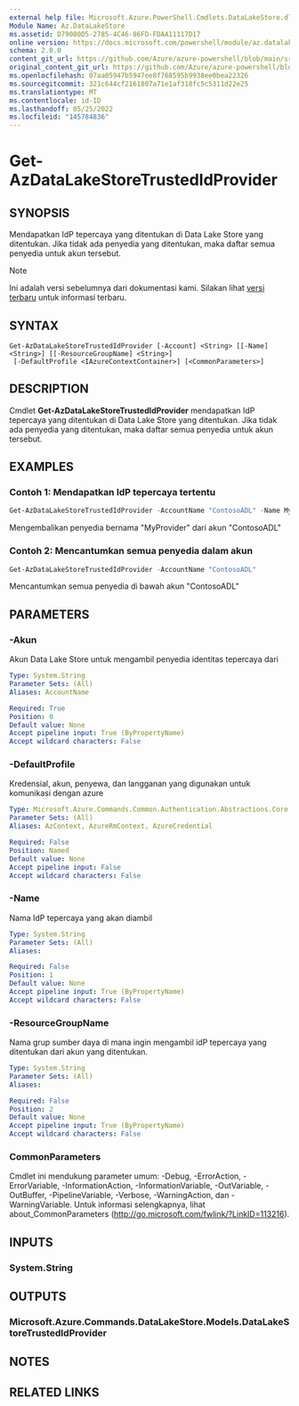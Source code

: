 ```yaml
---
external help file: Microsoft.Azure.PowerShell.Cmdlets.DataLakeStore.dll-Help.xml
Module Name: Az.DataLakeStore
ms.assetid: D79080D5-2785-4C46-86FD-FDAA11117D17
online version: https://docs.microsoft.com/powershell/module/az.datalakestore/get-azdatalakestoretrustedidprovider
schema: 2.0.0
content_git_url: https://github.com/Azure/azure-powershell/blob/main/src/DataLakeStore/DataLakeStore/help/Get-AzDataLakeStoreTrustedIdProvider.md
original_content_git_url: https://github.com/Azure/azure-powershell/blob/main/src/DataLakeStore/DataLakeStore/help/Get-AzDataLakeStoreTrustedIdProvider.md
ms.openlocfilehash: 07aa05947b5947ee8f768595b9938ee0bea22326
ms.sourcegitcommit: 321c644cf2161807a71e1af318fc5c5311d22e25
ms.translationtype: MT
ms.contentlocale: id-ID
ms.lasthandoff: 05/25/2022
ms.locfileid: "145784836"
---
```

# Get-AzDataLakeStoreTrustedIdProvider

## SYNOPSIS
Mendapatkan IdP tepercaya yang ditentukan di Data Lake Store yang ditentukan.
Jika tidak ada penyedia yang ditentukan, maka daftar semua penyedia untuk akun tersebut.

> [!NOTE]
>Ini adalah versi sebelumnya dari dokumentasi kami. Silakan lihat [versi terbaru](/powershell/module/az.datalakestore/get-azdatalakestoretrustedidprovider) untuk informasi terbaru.

## SYNTAX

```
Get-AzDataLakeStoreTrustedIdProvider [-Account] <String> [[-Name] <String>] [[-ResourceGroupName] <String>]
 [-DefaultProfile <IAzureContextContainer>] [<CommonParameters>]
```

## DESCRIPTION
Cmdlet **Get-AzDataLakeStoreTrustedIdProvider** mendapatkan IdP tepercaya yang ditentukan di Data Lake Store yang ditentukan.
Jika tidak ada penyedia yang ditentukan, maka daftar semua penyedia untuk akun tersebut.

## EXAMPLES

### Contoh 1: Mendapatkan IdP tepercaya tertentu
```powershell
Get-AzDataLakeStoreTrustedIdProvider -AccountName "ContosoADL" -Name MyProvider
```

Mengembalikan penyedia bernama "MyProvider" dari akun "ContosoADL"

### Contoh 2: Mencantumkan semua penyedia dalam akun
```powershell
Get-AzDataLakeStoreTrustedIdProvider -AccountName "ContosoADL"
```

Mencantumkan semua penyedia di bawah akun "ContosoADL"

## PARAMETERS

### -Akun
Akun Data Lake Store untuk mengambil penyedia identitas tepercaya dari

```yaml
Type: System.String
Parameter Sets: (All)
Aliases: AccountName

Required: True
Position: 0
Default value: None
Accept pipeline input: True (ByPropertyName)
Accept wildcard characters: False
```

### -DefaultProfile
Kredensial, akun, penyewa, dan langganan yang digunakan untuk komunikasi dengan azure

```yaml
Type: Microsoft.Azure.Commands.Common.Authentication.Abstractions.Core.IAzureContextContainer
Parameter Sets: (All)
Aliases: AzContext, AzureRmContext, AzureCredential

Required: False
Position: Named
Default value: None
Accept pipeline input: False
Accept wildcard characters: False
```

### -Name
Nama IdP tepercaya yang akan diambil

```yaml
Type: System.String
Parameter Sets: (All)
Aliases:

Required: False
Position: 1
Default value: None
Accept pipeline input: True (ByPropertyName)
Accept wildcard characters: False
```

### -ResourceGroupName
Nama grup sumber daya di mana ingin mengambil idP tepercaya yang ditentukan dari akun yang ditentukan.

```yaml
Type: System.String
Parameter Sets: (All)
Aliases:

Required: False
Position: 2
Default value: None
Accept pipeline input: True (ByPropertyName)
Accept wildcard characters: False
```

### CommonParameters
Cmdlet ini mendukung parameter umum: -Debug, -ErrorAction, -ErrorVariable, -InformationAction, -InformationVariable, -OutVariable, -OutBuffer, -PipelineVariable, -Verbose, -WarningAction, dan -WarningVariable. Untuk informasi selengkapnya, lihat about_CommonParameters (http://go.microsoft.com/fwlink/?LinkID=113216).

## INPUTS

### System.String

## OUTPUTS

### Microsoft.Azure.Commands.DataLakeStore.Models.DataLakeStoreTrustedIdProvider

## NOTES

## RELATED LINKS
